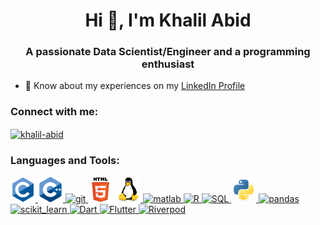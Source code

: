 <h1 align="center">Hi 👋, I'm Khalil Abid</h1>
<h3 align="center">A passionate Data Scientist/Engineer and a programming enthusiast</h3>

- 📄 Know about my experiences on my [LinkedIn Profile](https://www.linkedin.com/in/khalilabid/)

<h3 align="left">Connect with me:</h3>
<p align="left">
<a href="https://linkedin.com/in/khalilabid" target="blank"><img align="center" src="https://cdn.jsdelivr.net/npm/simple-icons@3.0.1/icons/linkedin.svg" alt="khalil-abid" height="30" width="40" /></a>
</p>

<h3 align="left">Languages and Tools:</h3>
<p align="left"> <a href="https://www.cprogramming.com/" target="_blank"> <img src="https://raw.githubusercontent.com/devicons/devicon/master/icons/c/c-original.svg" alt="c" width="40" height="40"/> </a> <a href="https://www.w3schools.com/cpp/" target="_blank"> <img src="https://raw.githubusercontent.com/devicons/devicon/master/icons/cplusplus/cplusplus-original.svg" alt="cplusplus" width="40" height="40"/> </a> <a href="https://git-scm.com/" target="_blank"> <img src="https://www.vectorlogo.zone/logos/git-scm/git-scm-icon.svg" alt="git" width="40" height="40"/> </a> <a href="https://www.w3schools.com/html/" target="_blank"> <img src="https://raw.githubusercontent.com/devicons/devicon/master/icons/html5/html5-original-wordmark.svg" alt="html5" width="40" height="40"/></a> <a href="https://www.linux.org/" target="_blank"> <img src="https://raw.githubusercontent.com/devicons/devicon/master/icons/linux/linux-original.svg" alt="linux" width="40" height="40"/> </a> <a href="https://www.mathworks.com/" target="_blank"> <img src="https://upload.wikimedia.org/wikipedia/commons/thumb/2/21/Matlab_Logo.png/667px-Matlab_Logo.png" alt="matlab" width="40" height="40"/> </a> <a href="https://www.r-project.org/" target="_blank"> <img src="https://www.r-project.org/Rlogo.png" alt="R" width="40" height="40"/> <a href="https://www.w3schools.com/sql/" target="_blank"> <img src="https://3wa.fr/wp-content/webp-express/webp-images/doc-root/wp-content/uploads/2020/04/sql-logo.png.webp" alt="SQL" width="40" height="40"/> </a> <a href="https://www.python.org" target="_blank"> <img src="https://raw.githubusercontent.com/devicons/devicon/master/icons/python/python-original.svg" alt="python" width="40" height="40"/> </a><a href="https://pandas.pydata.org/" target="_blank"> <img src="https://upload.wikimedia.org/wikipedia/commons/thumb/2/22/Pandas_mark.svg/langfr-220px-Pandas_mark.svg.png" alt="pandas" width="40" height="40"/> </a><a href="https://scikit-learn.org/" target="_blank"> <img src="https://upload.wikimedia.org/wikipedia/commons/0/05/Scikit_learn_logo_small.svg" alt="scikit_learn" width="40" height="40"/> </a><a href="https://dart.dev/" target="_blank"> <img src="https://upload.wikimedia.org/wikipedia/commons/thumb/7/7e/Dart-logo.png/600px-Dart-logo.png" alt="Dart" width="40" height="40"/> </a><a href="https://flutter.dev/" target="_blank"> <img src="https://iconape.com/wp-content/png_logo_vector/flutter-logo.png" alt="Flutter" width="40" height="40"/> </a>
<a href="https://riverpod.dev/" target="_blank"> <img src="https://riverpod.dev/img/logo.svg" alt="Riverpod" width="40" height="40"/> </a>



